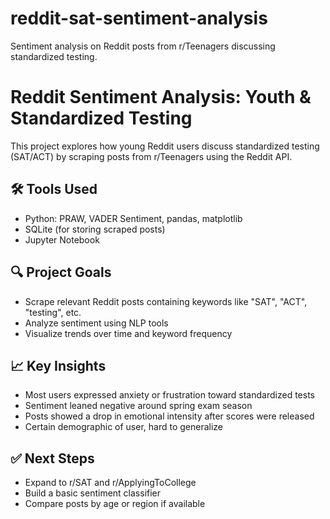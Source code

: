 # reddit-sat-sentiment-analysis
Sentiment analysis on Reddit posts from r/Teenagers discussing standardized testing.

# Reddit Sentiment Analysis: Youth & Standardized Testing

This project explores how young Reddit users discuss standardized testing (SAT/ACT) by scraping posts from r/Teenagers using the Reddit API.

## 🛠 Tools Used
- Python: PRAW, VADER Sentiment, pandas, matplotlib
- SQLite (for storing scraped posts)
- Jupyter Notebook

## 🔍 Project Goals
- Scrape relevant Reddit posts containing keywords like "SAT", "ACT", "testing", etc.
- Analyze sentiment using NLP tools
- Visualize trends over time and keyword frequency

## 📈 Key Insights
- Most users expressed anxiety or frustration toward standardized tests
- Sentiment leaned negative around spring exam season
- Posts showed a drop in emotional intensity after scores were released
- Certain demographic of user, hard to generalize

## ✅ Next Steps
- Expand to r/SAT and r/ApplyingToCollege
- Build a basic sentiment classifier
- Compare posts by age or region if available
